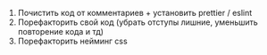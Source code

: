 1. Почистить код от комментариев + установить prettier / eslint
2. Порефакторить свой код (убрать отступы лишние, уменьшить повторение кода и тд)
3. Порефакторить нейминг css